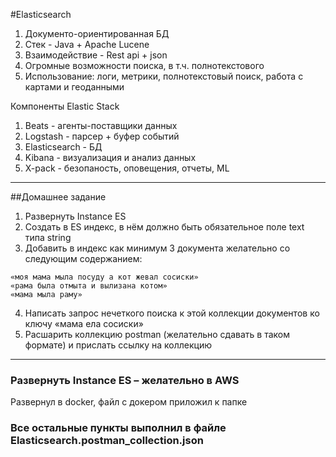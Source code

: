 #Elasticsearch

1. Документо-ориентированная БД
2. Стек - Java + Apache Lucene
3. Взаимодействие - Rest api + json
4. Огромные возможности поиска, в т.ч. полнотекстового
5. Использование: логи, метрики, полнотекстовый поиск, работа с картами и геоданными

Компоненты Elastic Stack
1. Beats - агенты-поставщики данных
2. Logstash - парсер + буфер событий
3. Elasticsearch - БД
4. Kibana - визуализация и анализ данных
5. X-pack - безопаность, оповещения, отчеты, ML

---
##Домашнее задание
1. Развернуть Instance ES
2. Создать в ES индекс, в нём должно быть обязательное поле text типа string
3. Добавить в индекс как минимум 3 документа желательно со следующим содержанием:
```
«моя мама мыла посуду а кот жевал сосиски»
«рама была отмыта и вылизана котом»
«мама мыла раму»
```
4. Написать запрос нечеткого поиска к этой коллекции документов ко ключу «мама ела сосиски»
5. Расшарить коллекцию postman (желательно сдавать в таком формате) и прислать ссылку на коллекцию

___
### Развернуть Instance ES – желательно в AWS
Развернул в docker, файл с докером приложил к папке

### Все остальные пункты выполнил в файле Elasticsearch.postman_collection.json

